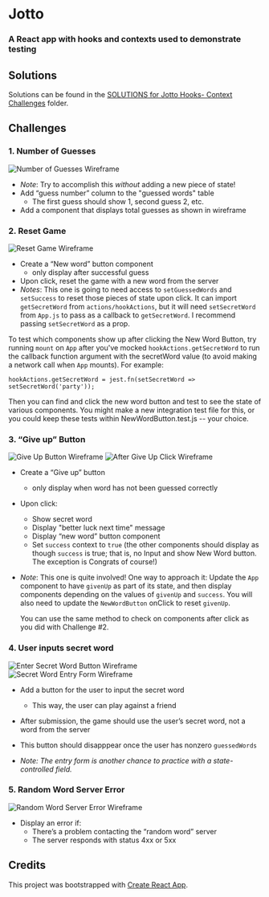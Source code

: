 # Jotto
### A React app with hooks and contexts used to demonstrate testing

## Solutions

Solutions can be found in the [SOLUTIONS for Jotto Hooks- Context Challenges](https://github.com/flyrightsister/udemy-react-testing-projects/tree/master/SOLUTIONS%20for%20Jotto%20Hooks-Context%20Challenges) folder.

## Challenges

### 1. Number of Guesses
  ![Number of Guesses Wireframe](https://github.com/flyrightsister/udemy-react-testing-projects/blob/master/jotto-redux/readme-images/number-of-guesses_wireframe.png)

  * _Note_: Try to accomplish this _without_ adding a new piece of state!
  * Add “guess number” column to the "guessed words" table
    * The first guess should show 1, second guess 2, etc.
  * Add a component that displays total guesses as shown in wireframe

### 2. Reset Game
  ![Reset Game Wireframe](https://github.com/flyrightsister/udemy-react-testing-projects/blob/master/jotto-redux/readme-images/new-game_wireframe.png)
  * Create a “New word” button component
    * only display after successful guess
  * Upon click, reset the game with a new word from the server
  * _Notes_: This one is going to need access to `setGuessedWords` and `setSuccess` to reset those pieces of state upon click. It can import `getSecretWord` from `actions/hookActions`, but it will need `setSecretWord` from `App.js` to pass as a callback to `getSecretWord`. I recommend passing `setSecretWord` as a prop.

  To test which components show up
  after clicking the New Word Button, try running `mount` on `App` after you've mocked
  `hookActions.getSecretWord` to run the callback function
  argument with the secretWord value (to avoid making a
  network call when `App` mounts). For example: 
  
  ```
  hookActions.getSecretWord = jest.fn(setSecretWord => setSecretWord('party'));
  ```

  Then you can find and click the new word button and test to see the state of various components. You might make a new integration test file for this, or you could keep these tests within NewWordButton.test.js -- your choice.

### 3. “Give up” Button
  ![Give Up Button Wireframe](https://github.com/flyrightsister/udemy-react-testing-projects/blob/master/jotto-redux/readme-images/give-up-button_wireframe.png)
  ![After Give Up Click Wireframe](https://github.com/flyrightsister/udemy-react-testing-projects/blob/master/jotto-redux/readme-images/after-give-up_wireframe.png)  
  
  * Create a “Give up” button
    * only display when word has not been guessed correctly
  * Upon click:
    * Show secret word
    * Display "better luck next time" message
    * Display “new word” button component
    * Set `success` context to `true` (the other components should display as though `success` is true; that is, no Input and show New Word button. The exception is Congrats of course!)
  * _Note_: This one is quite involved! One way to approach it: Update
    the `App` component to have `givenUp` as part of its state,
    and then display components depending on the values of
    `givenUp` and `success`. 
    You will also need to
    update the `NewWordButton` onClick to reset `givenUp`.

    You can use the same method to check on components after click as you did with Challenge #2. 

### 4. User inputs secret word
  ![Enter Secret Word Button Wireframe](https://github.com/flyrightsister/udemy-react-testing-projects/blob/master/jotto-redux/readme-images/enter-secret-word_wireframe.png)  
  ![Secret Word Entry Form Wireframe](https://github.com/flyrightsister/udemy-react-testing-projects/blob/master/jotto-redux/readme-images/secret-word-entry-form_wireframe.png)  

  * Add a button for the user to input the secret word
    * This way, the user can play against a friend
  * After submission, the game should use the user’s secret word, not a word from the server
  * This button should disapppear once the user has nonzero `guessedWords`

  * _Note: The entry form is another chance to practice with a state-controlled field._

### 5. Random Word Server Error
  ![Random Word Server Error Wireframe](https://github.com/flyrightsister/udemy-react-testing-projects/blob/master/jotto-redux/readme-images/random-word-server-error_wireframe.png) 

  * Display an error if:
    * There’s a problem contacting the “random word” server
    * The server responds with status 4xx or 5xx
 
## Credits
This project was bootstrapped with [Create React App](https://github.com/facebookincubator/create-react-app).
